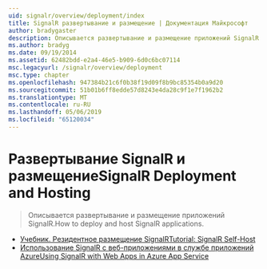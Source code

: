 ```yaml
---
uid: signalr/overview/deployment/index
title: SignalR развертывание и размещение | Документация Майкрософт
author: bradygaster
description: Описывается развертывание и размещение приложений SignalR.
ms.author: bradyg
ms.date: 09/19/2014
ms.assetid: 62482bdd-e2a4-46e5-b909-6d0c6bc07114
msc.legacyurl: /signalr/overview/deployment
msc.type: chapter
ms.openlocfilehash: 947384b21c6f0b38f19d09f8b9bc85354b0a9d20
ms.sourcegitcommit: 51b01b6ff8edde57d8243e4da28c9f1e7f1962b2
ms.translationtype: MT
ms.contentlocale: ru-RU
ms.lasthandoff: 05/06/2019
ms.locfileid: "65120034"
---
```

# <a name="signalr-deployment-and-hosting"></a><span data-ttu-id="896c7-103">Развертывание SignalR и размещение</span><span class="sxs-lookup"><span data-stu-id="896c7-103">SignalR Deployment and Hosting</span></span>

> <span data-ttu-id="896c7-104">Описывается развертывание и размещение приложений SignalR.</span><span class="sxs-lookup"><span data-stu-id="896c7-104">How to deploy and host SignalR applications.</span></span>

- [<span data-ttu-id="896c7-105">Учебник. Резидентное размещение SignalR</span><span class="sxs-lookup"><span data-stu-id="896c7-105">Tutorial: SignalR Self-Host</span></span>](tutorial-signalr-self-host.md)
- [<span data-ttu-id="896c7-106">Использование SignalR с веб-приложениями в службе приложений Azure</span><span class="sxs-lookup"><span data-stu-id="896c7-106">Using SignalR with Web Apps in Azure App Service</span></span>](using-signalr-with-azure-web-sites.md)
